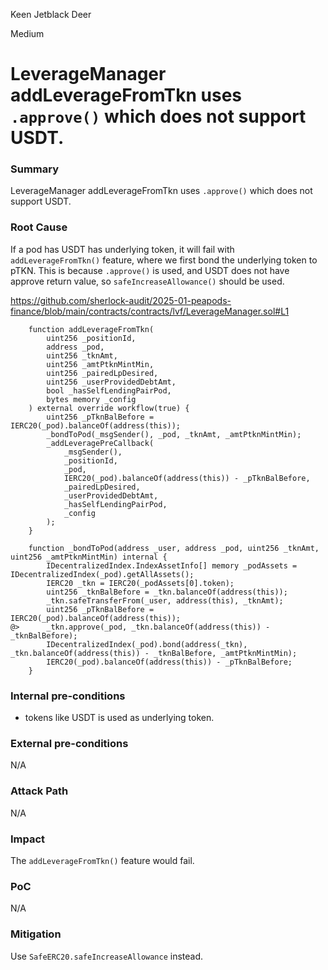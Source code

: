 Keen Jetblack Deer

Medium

# LeverageManager addLeverageFromTkn uses `.approve()` which does not support USDT.


### Summary

LeverageManager addLeverageFromTkn uses `.approve()` which does not support USDT.

### Root Cause

If a pod has USDT has underlying token, it will fail with `addLeverageFromTkn()` feature, where we first bond the underlying token to pTKN. This is because `.approve()` is used, and USDT does not have approve return value, so `safeIncreaseAllowance()` should be used.

https://github.com/sherlock-audit/2025-01-peapods-finance/blob/main/contracts/contracts/lvf/LeverageManager.sol#L1

```solidity
    function addLeverageFromTkn(
        uint256 _positionId,
        address _pod,
        uint256 _tknAmt,
        uint256 _amtPtknMintMin,
        uint256 _pairedLpDesired,
        uint256 _userProvidedDebtAmt,
        bool _hasSelfLendingPairPod,
        bytes memory _config
    ) external override workflow(true) {
        uint256 _pTknBalBefore = IERC20(_pod).balanceOf(address(this));
        _bondToPod(_msgSender(), _pod, _tknAmt, _amtPtknMintMin);
        _addLeveragePreCallback(
            _msgSender(),
            _positionId,
            _pod,
            IERC20(_pod).balanceOf(address(this)) - _pTknBalBefore,
            _pairedLpDesired,
            _userProvidedDebtAmt,
            _hasSelfLendingPairPod,
            _config
        );
    }

    function _bondToPod(address _user, address _pod, uint256 _tknAmt, uint256 _amtPtknMintMin) internal {
        IDecentralizedIndex.IndexAssetInfo[] memory _podAssets = IDecentralizedIndex(_pod).getAllAssets();
        IERC20 _tkn = IERC20(_podAssets[0].token);
        uint256 _tknBalBefore = _tkn.balanceOf(address(this));
        _tkn.safeTransferFrom(_user, address(this), _tknAmt);
        uint256 _pTknBalBefore = IERC20(_pod).balanceOf(address(this));
@>      _tkn.approve(_pod, _tkn.balanceOf(address(this)) - _tknBalBefore);
        IDecentralizedIndex(_pod).bond(address(_tkn), _tkn.balanceOf(address(this)) - _tknBalBefore, _amtPtknMintMin);
        IERC20(_pod).balanceOf(address(this)) - _pTknBalBefore;
    }
```

### Internal pre-conditions

- tokens like USDT is used as underlying token.

### External pre-conditions

N/A

### Attack Path

N/A

### Impact

The `addLeverageFromTkn()` feature would fail.

### PoC

N/A

### Mitigation

Use `SafeERC20.safeIncreaseAllowance` instead.